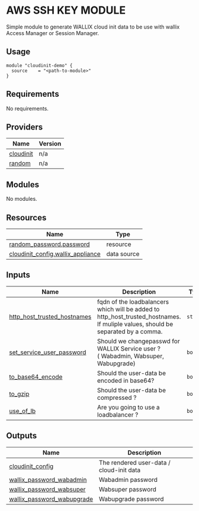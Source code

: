 <!-- markdownlint-disable MD033 -->
# AWS SSH KEY MODULE

Simple module to generate WALLIX cloud init data to be use with wallix Access Manager or Session Manager.

## Usage

```hcl
module "cloudinit-demo" {
  source    = "<path-to-module>"
}
```

<!-- BEGIN_TF_DOCS -->
## Requirements

No requirements.

## Providers

| Name | Version |
|------|---------|
| <a name="provider_cloudinit"></a> [cloudinit](#provider\_cloudinit) | n/a |
| <a name="provider_random"></a> [random](#provider\_random) | n/a |

## Modules

No modules.

## Resources

| Name | Type |
|------|------|
| [random_password.password](https://registry.terraform.io/providers/hashicorp/random/latest/docs/resources/password) | resource |
| [cloudinit_config.wallix_appliance](https://registry.terraform.io/providers/hashicorp/cloudinit/latest/docs/data-sources/config) | data source |

## Inputs

| Name | Description | Type | Default | Required |
|------|-------------|------|---------|:--------:|
| <a name="input_http_host_trusted_hostnames"></a> [http\_host\_trusted\_hostnames](#input\_http\_host\_trusted\_hostnames) | fqdn of the loadbalancers which will be added to http\_host\_trusted\_hostnames.<br> If muliple values, should be separated by a comma. | `string` | `""` | no |
| <a name="input_set_service_user_password"></a> [set\_service\_user\_password](#input\_set\_service\_user\_password) | Should we changepasswd for WALLIX Service user ?<br> ( Wabadmin, Wabsuper, Wabupgrade) | `bool` | `false` | no |
| <a name="input_to_base64_encode"></a> [to\_base64\_encode](#input\_to\_base64\_encode) | Should the user-data be encoded in base64? | `bool` | `false` | no |
| <a name="input_to_gzip"></a> [to\_gzip](#input\_to\_gzip) | Should the user-data be compressed ? | `bool` | `false` | no |
| <a name="input_use_of_lb"></a> [use\_of\_lb](#input\_use\_of\_lb) | Are you going to use a loadbalancer ? | `bool` | `false` | no |

## Outputs

| Name | Description |
|------|-------------|
| <a name="output_cloudinit_config"></a> [cloudinit\_config](#output\_cloudinit\_config) | The rendered user-data / cloud-init data |
| <a name="output_wallix_password_wabadmin"></a> [wallix\_password\_wabadmin](#output\_wallix\_password\_wabadmin) | Wabadmin password |
| <a name="output_wallix_password_wabsuper"></a> [wallix\_password\_wabsuper](#output\_wallix\_password\_wabsuper) | Wabsuper password |
| <a name="output_wallix_password_wabupgrade"></a> [wallix\_password\_wabupgrade](#output\_wallix\_password\_wabupgrade) | Wabupgrade password |
<!-- END_TF_DOCS -->